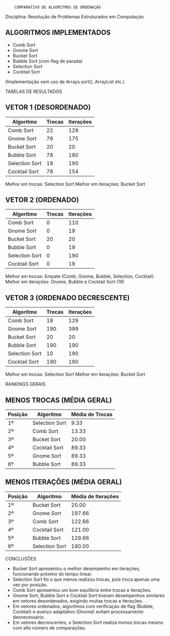         COMPARATIVO DE ALGORITMOS DE ORDENAÇÃO
 Disciplina: Resolução de Problemas Estruturados em Computação


ALGORITMOS IMPLEMENTADOS
--------------------------------------------------------
- Comb Sort
- Gnome Sort
- Bucket Sort
- Bubble Sort (com flag de parada)
- Selection Sort
- Cocktail Sort

(Implementação sem uso de Arrays.sort(), ArrayList etc.)



TABELAS DE RESULTADOS


VETOR 1 (DESORDENADO)
--------------------------------------------------------
Algoritmo       | Trocas | Iterações
----------------|--------|-----------
Comb Sort       |   22   |   129
Gnome Sort      |   78   |   175
Bucket Sort     |   20   |    20
Bubble Sort     |   78   |   180
Selection Sort  |   18   |   190
Cocktail Sort   |   78   |   154

Melhor em trocas: Selection Sort
Melhor em iterações: Bucket Sort


VETOR 2 (ORDENADO)
--------------------------------------------------------
Algoritmo       | Trocas | Iterações
----------------|--------|-----------
Comb Sort       |   0    |   110
Gnome Sort      |   0    |    19
Bucket Sort     |   20   |    20
Bubble Sort     |   0    |    19
Selection Sort  |   0    |   190
Cocktail Sort   |   0    |    19

Melhor em trocas: Empate (Comb, Gnome, Bubble, Selection, Cocktail)
Melhor em iterações: Gnome, Bubble e Cocktail Sort (19)


VETOR 3 (ORDENADO DECRESCENTE)
--------------------------------------------------------
Algoritmo       | Trocas | Iterações
----------------|--------|-----------
Comb Sort       |   18   |   129
Gnome Sort      |   190  |   399
Bucket Sort     |   20   |    20
Bubble Sort     |   190  |   190
Selection Sort  |   10   |   190
Cocktail Sort   |   190  |   190

Melhor em trocas: Selection Sort
Melhor em iterações: Bucket Sort


RANKINGS GERAIS


MENOS TROCAS (MÉDIA GERAL)
--------------------------------------------------------
Posição | Algoritmo       | Média de Trocas
--------|-----------------|----------------
1º      | Selection Sort  | 9.33
2º      | Comb Sort       | 13.33
3º      | Bucket Sort     | 20.00
4º      | Cocktail Sort   | 89.33
5º      | Gnome Sort      | 89.33
6º      | Bubble Sort     | 89.33


MENOS ITERAÇÕES (MÉDIA GERAL)
--------------------------------------------------------
Posição | Algoritmo       | Média de Iterações
--------|-----------------|--------------------
1º      | Bucket Sort     | 20.00
2º      | Gnome Sort      | 197.66
3º      | Comb Sort       | 122.66
4º      | Cocktail Sort   | 121.00
5º      | Bubble Sort     | 129.66
6º      | Selection Sort  | 190.00


CONCLUSÕES

- Bucket Sort apresentou o melhor desempenho em iterações, funcionando próximo do tempo linear.
- Selection Sort foi o que menos realizou trocas, pois troca apenas uma vez por posição.
- Comb Sort apresentou um bom equilíbrio entre trocas e iterações.
- Gnome Sort, Bubble Sort e Cocktail Sort tiveram desempenhos similares em vetores desordenados,
  exigindo muitas trocas e iterações.
- Em vetores ordenados, algoritmos com verificação de flag (Bubble, Cocktail) e avanço adaptativo (Gnome)
  evitam processamento desnecessário.
- Em vetores decrescentes, o Selection Sort realiza menos trocas mesmo com alto número de comparações.

